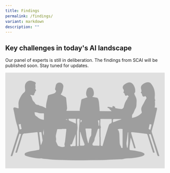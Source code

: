 ```yaml
---
title: Findings
permalink: /findings/
variant: markdown
description: ""
---
```

## Key challenges in today's AI landscape

Our panel of experts is still in deliberation. The findings from SCAI will be published soon. Stay tuned for updates.

![](/images/Banners/to_be_announced.jpg)

